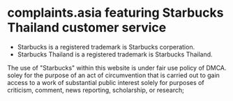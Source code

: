 # complaints.asia featuring Starbucks Thailand customer service

- Starbucks is a registered trademark is Starbucks corperation. 
- Starbucks Thailand is a registered trademark is Starbucks Thailand.  

The use of "Starbucks" within this website is under fair use policy of DMCA. soley for the purpose of an act of circumvention that is carried out to gain access to a work of substantial public interest solely for purposes of criticism, comment, news reporting, scholarship, or research;
